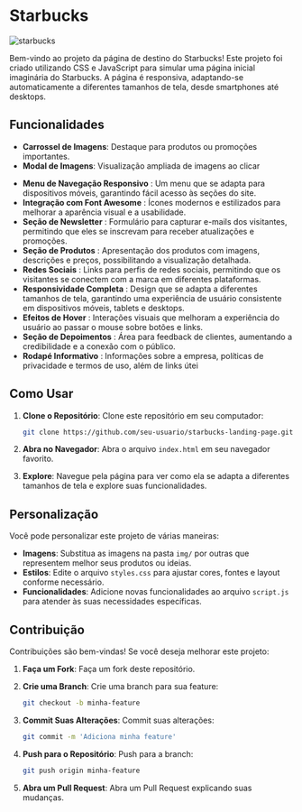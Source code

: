 
# Starbucks
![starbucks](https://github.com/user-attachments/assets/88a2fd93-4545-4e46-b8ef-36426771a2bd)

Bem-vindo ao projeto da página de destino do Starbucks! Este projeto foi criado utilizando  CSS e JavaScript para simular uma página inicial imaginária do Starbucks. A página é responsiva, adaptando-se automaticamente a diferentes tamanhos de tela, desde smartphones até desktops.

## Funcionalidades

- **Carrossel de Imagens**: Destaque para produtos ou promoções importantes.
- **Modal de Imagens**: Visualização ampliada de imagens ao clicar

* **Menu de Navegação Responsivo** : Um menu que se adapta para dispositivos móveis, garantindo fácil acesso às seções do site.
* **Integração com Font Awesome** : Ícones modernos e estilizados para melhorar a aparência visual e a usabilidade.
* **Seção de Newsletter** : Formulário para capturar e-mails dos visitantes, permitindo que eles se inscrevam para receber atualizações e promoções.
* **Seção de Produtos** : Apresentação dos produtos com imagens, descrições e preços, possibilitando a visualização detalhada.
* **Redes Sociais** : Links para perfis de redes sociais, permitindo que os visitantes se conectem com a marca em diferentes plataformas.
* **Responsividade Completa** : Design que se adapta a diferentes tamanhos de tela, garantindo uma experiência de usuário consistente em dispositivos móveis, tablets e desktops.
* **Efeitos de Hover** : Interações visuais que melhoram a experiência do usuário ao passar o mouse sobre botões e links.
* **Seção de Depoimentos** : Área para feedback de clientes, aumentando a credibilidade e a conexão com o público.
* **Rodapé Informativo** : Informações sobre a empresa, políticas de privacidade e termos de uso, além de links útei

## Como Usar

1. **Clone o Repositório**: Clone este repositório em seu computador:

   ```bash
   git clone https://github.com/seu-usuario/starbucks-landing-page.git
   ```
2. **Abra no Navegador**: Abra o arquivo `index.html` em seu navegador favorito.
3. **Explore**: Navegue pela página para ver como ela se adapta a diferentes tamanhos de tela e explore suas funcionalidades.

## Personalização

Você pode personalizar este projeto de várias maneiras:

- **Imagens**: Substitua as imagens na pasta `img/` por outras que representem melhor seus produtos ou ideias.
- **Estilos**: Edite o arquivo `styles.css` para ajustar cores, fontes e layout conforme necessário.
- **Funcionalidades**: Adicione novas funcionalidades ao arquivo `script.js` para atender às suas necessidades específicas.

## Contribuição

Contribuições são bem-vindas! Se você deseja melhorar este projeto:

1. **Faça um Fork**: Faça um fork deste repositório.
2. **Crie uma Branch**: Crie uma branch para sua feature:

   ```bash
   git checkout -b minha-feature
   ```
3. **Commit Suas Alterações**: Commit suas alterações:

   ```bash
   git commit -m 'Adiciona minha feature'
   ```
4. **Push para o Repositório**: Push para a branch:

   ```bash
   git push origin minha-feature
   ```
5. **Abra um Pull Request**: Abra um Pull Request explicando suas mudanças.

